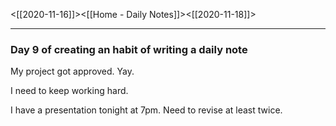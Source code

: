 <[[2020-11-16]]><[[Home - Daily Notes]]><[[2020-11-18]]>

---

### Day 9 of creating an habit of writing a daily note

My project got approved. Yay.

I need to keep working hard.

I have a presentation tonight at 7pm. Need to revise at least twice.